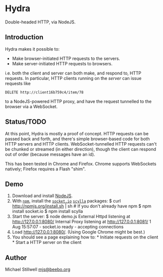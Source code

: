 # Hydra

Double-headed HTTP, via NodeJS.

## Introduction

Hydra makes it possible to:

  * Make browser-initiated HTTP requests to the servers.
  * Make server-initiated HTTP requests to browsers.
  
i.e. both the client and server can both make, and respond to, HTTP requests.
In particular, HTTP clients running on the *server* can issue requests like

    DELETE http://client16b759c4/item/78

to a NodeJS-powered HTTP proxy, and have the request tunnelled to the browser
via a WebSocket.

## Status/TODO

At this point, Hydra is mostly a proof of concept.  HTTP requests can be
passed back and forth, and there's simple browser-based code for both HTTP
servers and HTTP clients.  WebSocket-tunnelled HTTP requests can't be chunked
or streamed (in either direction), though the client can respond out of order
(because messages have an id).

This has been tested in Chrome and Firefox.  Chrome supports WebSockets
natively; Firefox requires a Flash "shim".

## Demo

  1. Download and install [NodeJS](http://nodejs.org/#download).
  1. With [`npm`](http://github.com/isaacs/npm#readme), install the [`socket.io`](http://github.com/isaacs/Socket.IO-node)
     [`scylla`](http://github.com/ithinkihaveacat/node-scylla) packages:
          $ curl http://npmjs.org/install.sh | sh # If you don't already have npm
          $ npm install socket.io
          $ npm install scylla
  1. Start the server:
          $ node demo.js
          External Httpd listening at http://127.0.0.1:8080/
          Internal Proxy listening at http://127.0.0.1:8081/
          1 Aug 15:57:07 - socket.io ready - accepting connections
  1. Load <http://127.0.0.1:8080/>.  (Using Google Chrome might be best.)
  1. You should see a page explaining how to:
    * Initiate requests on the client
    * Start a HTTP server on the client

## Author

Michael Stillwell <mjs@beebo.org>
